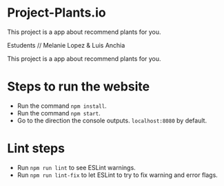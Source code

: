 # Project-Plants.io
This project is a app about recommend plants  for you. 

Estudents // Melanie Lopez & Luis Anchia

This project is a app about recommend plants  for you. 

# Steps to run the website

- Run the command `npm install`.
- Run the command `npm start`.
- Go to the direction the console outputs. `localhost:8080` by default.

# Lint steps

- Run `npm run lint` to see ESLint warnings.
- Run `npm run lint-fix` to let ESLint to try to fix warning and error flags.
